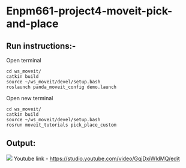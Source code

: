 # Enpm661-project4-moveit-pick-and-place

## Run instructions:- 
Open terminal
```
cd ws_moveit/
catkin build
source ~/ws_moveit/devel/setup.bash
roslaunch panda_moveit_config demo.launch
```
Open new terminal
```
cd ws_moveit/
catkin build
source ~/ws_moveit/devel/setup.bash
rosrun moveit_tutorials pick_place_custom

```

## Output:
![](https://github.com/mayankysharma/Enpm661-project4-moveit-pick-and-place/blob/main/pickandplace.gif)
Youtube link - https://studio.youtube.com/video/GqjDxiWldMQ/edit
